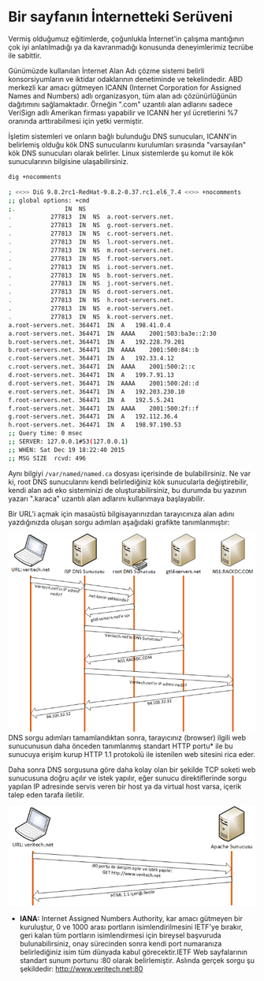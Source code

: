 # Bir sayfanın İnternetteki Serüveni

Vermiş olduğumuz eğitimlerde, çoğunlukla İnternet'in çalışma mantığının çok iyi anlatılmadığı ya da kavranmadığı konusunda deneyimlerimiz tecrübe ile sabittir.

Günümüzde kullanılan İnternet Alan Adı çözme sistemi belirli konsorsiyumların ve iktidar odaklarının denetiminde ve tekelindedir. ABD merkezli kar amacı gütmeyen ICANN (Internet Corporation for Assigned Names and Numbers) adlı organizasyon, tüm alan adı çözünürlüğünün dağıtımını sağlamaktadır. Örneğin ".com" uzantılı alan adlarını sadece VeriSign adlı Amerikan firması yapabilir ve ICANN her yıl ücretlerini %7 oranında arttırabilmesi için yetki vermiştir.

İşletim sistemleri ve onların bağlı bulunduğu DNS sunucuları, ICANN'in belirlemiş olduğu kök DNS sunucularını kurulumları sırasında "varsayılan" kök DNS sunucuları olarak belirler. Linux sistemlerde şu komut ile kök sunucularının bilgisine ulaşabilirsiniz.

```bash
dig +nocomments
```
```bash
; <<>> DiG 9.8.2rc1-RedHat-9.8.2-0.37.rc1.el6_7.4 <<>> +nocomments
;; global options: +cmd
;.				IN	NS
.			277813	IN	NS	a.root-servers.net.
.			277813	IN	NS	g.root-servers.net.
.			277813	IN	NS	c.root-servers.net.
.			277813	IN	NS	l.root-servers.net.
.			277813	IN	NS	m.root-servers.net.
.			277813	IN	NS	f.root-servers.net.
.			277813	IN	NS	i.root-servers.net.
.			277813	IN	NS	b.root-servers.net.
.			277813	IN	NS	j.root-servers.net.
.			277813	IN	NS	d.root-servers.net.
.			277813	IN	NS	h.root-servers.net.
.			277813	IN	NS	e.root-servers.net.
.			277813	IN	NS	k.root-servers.net.
a.root-servers.net.	364471	IN	A	198.41.0.4
a.root-servers.net.	364471	IN	AAAA	2001:503:ba3e::2:30
b.root-servers.net.	364471	IN	A	192.228.79.201
b.root-servers.net.	364471	IN	AAAA	2001:500:84::b
c.root-servers.net.	364471	IN	A	192.33.4.12
c.root-servers.net.	364471	IN	AAAA	2001:500:2::c
d.root-servers.net.	364471	IN	A	199.7.91.13
d.root-servers.net.	364471	IN	AAAA	2001:500:2d::d
e.root-servers.net.	364471	IN	A	192.203.230.10
f.root-servers.net.	364471	IN	A	192.5.5.241
f.root-servers.net.	364471	IN	AAAA	2001:500:2f::f
g.root-servers.net.	364471	IN	A	192.112.36.4
h.root-servers.net.	364471	IN	A	198.97.190.53
;; Query time: 0 msec
;; SERVER: 127.0.0.1#53(127.0.0.1)
;; WHEN: Sat Dec 19 18:22:40 2015
;; MSG SIZE  rcvd: 496


```
Aynı bilgiyi ```/var/named/named.ca``` dosyası içerisinde de bulabilirsiniz. 
Ne var ki, root DNS sunucularını kendi belirlediğiniz kök sunucularla değiştirebilir, kendi alan adı eko sisteminizi de oluşturabilirsiniz, bu durumda bu yazının yazarı ".karaca" uzantılı alan adlarını kullanmaya başlayabilir.

Bir URL'i açmak için masaüstü bilgisayarınızdan tarayıcınıza alan adını yazdığınızda oluşan sorgu adımları aşağıdaki grafikte tanımlanmıştır:

![](dns_query.png)
DNS sorgu adımları tamamlandıktan sonra, tarayıcınız (browser) ilgili web sunucunusun daha önceden tanımlanmış standart HTTP portu* ile bu sunucuya erişim kurup HTTP 1.1 protokolü ile istenilen web sitesini rica eder.

Daha sonra DNS sorgusuna göre daha kolay olan bir şekilde TCP soketi web sunucusuna doğru açılır ve istek yapılır, eğer sunucu direktiflerinde sorgu yapılan IP adresinde servis veren bir host ya da virtual host varsa, içerik talep eden tarafa iletilir.

![](apache_query.png)

* **IANA:** Internet Assigned Numbers Authority, kar amacı gütmeyen bir kuruluştur, 0 ve 1000 arası portların isimlendirilmesini IETF'ye bırakır, geri kalan tüm portların isimlendirmesi için bireysel başvuruda bulunabilirsiniz, onay sürecinden sonra kendi port numaranıza belirlediğiniz isim tüm dünyada kabul görecektir.IETF Web sayfalarının standart sunum portunu :80 olarak belirlemiştir. Aslında gerçek sorgu şu şekildedir: http://www.veritech.net:80